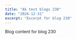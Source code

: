 ```yaml
---
title: "Ak test blogs 230"
date: "2024-12-31"
excerpt: "Excerpt for blog 230"
---
```


Blog content for blog 230